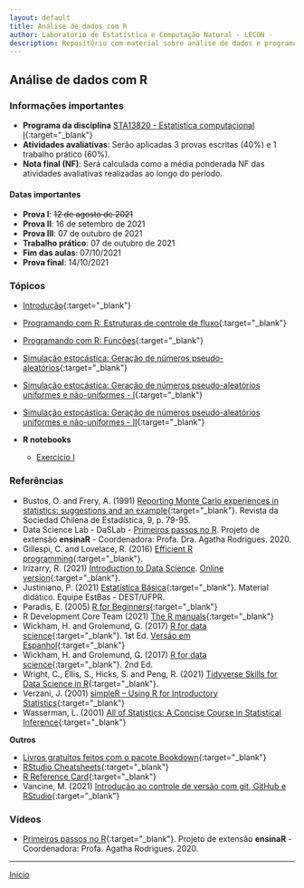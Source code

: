 ```yaml
---
layout: default
title: Análise de dados com R
author: Laboratório de Estatística e Computação Natural - LECON -
description: Repositório com material sobre análise de dados e programação científica com R.
---
```



## Análise de dados com R

### Informações importantes
* **Programa da disciplina** [STA13820 - Estatística computacional I](https://bit.ly/3lS8pr0){:target="_blank"}
* **Atividades avaliativas**: Serão aplicadas 3 provas escritas (40%) e 1 trabalho prático (60%).
* **Nota final (NF)**: Será calculada como a média ponderada NF das atividades avaliativas realizadas ao longo do período.

#### Datas importantes
   - **Prova I**: <s>12 de agosto de 2021</s>
   - **Prova II**: 16 de setembro de 2021
   - **Prova III**: 07 de outubro de 2021
   - **Trabalho prático**: 07 de outubro de 2021
   - **Fim das aulas**: 07/10/2021
   - **Prova final**: 14/10/2021

### Tópicos
* [Introdução](https://bit.ly/3kmtmYq){:target="_blank"}
* [Programando com R: Estruturas de controle de fluxo](https://bit.ly/3sU2u6l){:target="_blank"}
* [Programando com R: Funções](https://bit.ly/3j7BBIG){:target="_blank"}
* [Simulação estocástica: Geração de números pseudo-aleatórios](https://bit.ly/3grzpKo){:target="_blank"}
* [Simulação estocástica: Geração de números pseudo-aleatórios uniformes e não-uniformes - I](https://bit.ly/3mr3cGM){:target="_blank"}
* [Simulação estocástica: Geração de números pseudo-aleatórios uniformes e não-uniformes - II](https://bit.ly/3B9iWT0){:target="_blank"}

* **R notebooks**
  - [Exercicio I](https://bit.ly/3jxUsLV)

### Referências
- Bustos, O. and Frery, A. (1991) [Reporting Monte Carlo experiences in statistics: suggestions and an example](https://bit.ly/2VB905a){:target="_blank"}. Revista da Sociedad Chilena de Estadística, 9, p. 79-95.
- Data Science Lab - DaSLab - [Primeiros passos no R](https://bit.ly/3AmiwYW). Projeto de extensão **ensinaR** - Coordenadora: Profa. Dra. Agatha Rodrigues. 2020.
- Gillespi, C. and Lovelace, R. (2016) [Efficient R programming](https://bookdown.org/csgillespie/efficientR/){:target="_blank"}.
- Irizarry, R. (2021) [Introduction to Data Science](https://bit.ly/2SRBJBK). [Online version](https://bit.ly/3zEySwF){:target="_blank"}.
- Justiniano, P. (2021) [Estatística Básica](http://www.leg.ufpr.br/~paulojus/estbas/){:target="_blank"}. Material didático. Equipe EstBas - DEST/UFPR.
- Paradis, E. (2005) [R for Beginners](https://cran.r-project.org/doc/contrib/Paradis-rdebuts_en.pdf){:target="_blank"}
- R Development Core Team (2021) [The R manuals](https://cran.r-project.org/manuals.html){:target="_blank"}
- Wickham, H. and Grolemund, G. (2017) [R for data science](https://r4ds.had.co.nz/){:target="_blank"}. 1st Ed. [Versão em Espanhol](https://es.r4ds.hadley.nz/){:target="_blank"}
- Wickham, H. and Grolemund, G. (2017) [R for data science](https://r4ds.hadley.nz/){:target="_blank"}. 2nd Ed.
- Wright, C., Ellis, S., Hicks, S. and Peng, R. (2021) [Tidyverse Skills for Data Science in R](https://bit.ly/3qhUDht){:target="_blank"}.
- Verzani, J. (2001) [simpleR – Using R for Introductory Statistics](https://cran.r-project.org/doc/contrib/Verzani-SimpleR.pdf){:target="_blank"}
- Wasserman, L. (2001) [All of Statistics: A Concise Course in Statistical Inference](http://www.stat.cmu.edu/~larry/all-of-statistics/index.html){:target="_blank"}
  
**Outros**
- [Livros gratuitos feitos com o pacote Bookdown](https://bookdown.org/){:target="_blank"}
- [RStudio Cheatsheets](https://www.rstudio.com/resources/cheatsheets/){:target="_blank"}
- [R Reference Card](https://cran.r-project.org/doc/contrib/Short-refcard.pdf){:target="_blank"}
- Vancine, M. (2021) [Introdução ao controle de versão com git, GitHub e RStudio](https://mauriciovancine.github.io/pt/short-course/short-course-git-github-rstudio/){:target="_blank"}


### Vídeos

* [Primeiros passos no R](https://www.youtube.com/watch?v=AqQ2nyzyOIc){:target="_blank"}. Projeto de extensão **ensinaR** - Coordenadora: Profa. Agatha Rodrigues. 2020.


 ***
  [Inicio](https://bit.ly/3jviHfA)
  
<script src="http://code.jquery.com/jquery-1.4.2.min.js"></script> <script> var x = document.getElementsByClassName("site-footer-credits"); setTimeout(() => { x[0].remove(); }, 10); </script>
